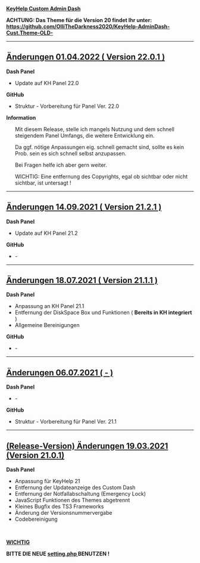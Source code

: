 <u> <b> KeyHelp Custom Admin Dash </b> </u>

<b> ACHTUNG: Das Theme für die Version 20 findet Ihr unter: https://github.com/OlliTheDarkness2020/KeyHelp-AdminDash-Cust.Theme-OLD- </b>

<hr>

<h2> <b> <u> Änderungen 01.04.2022 ( Version 22.0.1 ) </u> </b> </h2>

<b> Dash Panel </b>
<ul>

<li> Update auf KH Panel 22.0 </li>

</ul>

<b> GitHub </b>
<ul>

<li> Struktur - Vorbereitung für Panel Ver. 22.0 </li>

</ul>

<b> Information </b>
<ul>

<p> Mit diesem Release, stelle ich mangels Nutzung und dem schnell steigendem Panel Umfangs, die weitere Entwicklung ein. </p>
<p> Da ggf. nötige Anpassungen eig. schnell gemacht sind, sollte es kein Prob. sein es sich schnell selbst anzupassen. </p>
<p> Bei Fragen helfe ich aber gern weiter. </p>
<p> WICHTIG: Eine entfernung des Copyrights, egal ob sichtbar oder nicht sichtbar, ist untersagt ! </p>

</ul>

<hr>

<h2> <b> <u> Änderungen 14.09.2021 ( Version 21.2.1 ) </u> </b> </h2>

<b> Dash Panel </b>
<ul>

<li> Update auf KH Panel 21.2 </li>

</ul>

<b> GitHub </b>
<ul>

<li> - </li>

</ul>

<hr>

<h2> <b> <u> Änderungen 18.07.2021 ( Version 21.1.1 ) </u> </b> </h2>

<b> Dash Panel </b>
<ul>

<li> Anpassung an KH Panel 21.1 </li>

<li> Entfernung der DiskSpace Box und Funktionen ( <b>Bereits in KH integriert</b> ) </li>

<li> Allgemeine Bereinigungen </li>

</ul>

<b> GitHub </b>
<ul>

<li> - </li>

</ul>

<hr>

<h2> <b> <u> Änderungen 06.07.2021 ( - ) </u> </b> </h2>

<b> Dash Panel </b>
<ul>

<li> - </li>

</ul>

<b> GitHub </b>
<ul>

<li> Struktur - Vorbereitung für Panel Ver. 21.1 </li>

</ul>

<hr>

<h2> <b> <u> (Release-Version) Änderungen 19.03.2021 (Version 21.0.1) </u> </b> </h2>

<b> Dash Panel </b>
<ul>
<li> Anpassung für KeyHelp 21 </li>

<li> Entfernung der Updateanzeige des Custom Dash </li>

<li> Entfernung der Notfallabschaltung (Emergency Lock) </li>

<li> JavaScript Funktionen des Themes abgetrennt </li>

<li> Kleines Bugfix des TS3 Frameworks </li>

<li> Änderung der Versionsnummervergabe </li>

<li> Codebereinigung </li>
</ul>

<br>

<b> <u> WICHTIG </u> </b>

<b> BITTE DIE NEUE <u> setting.php </u> BENUTZEN ! </b>

